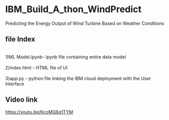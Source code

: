 # IBM_Build_A_thon_WindPredict
Predicting the Energy Output of Wind Turbine Based on Weather Conditions

file Index
-----------
<br>1)ML Model.ipynb- ipynb file containing entire data model</br>
<br>2)index.html - HTML file of UI</br>
<br>3)app.py - python file linking the IBM cloud deployment with the User Interface </br>

Video link
-------------
https://youtu.be/KcoMQ6q1TYM
